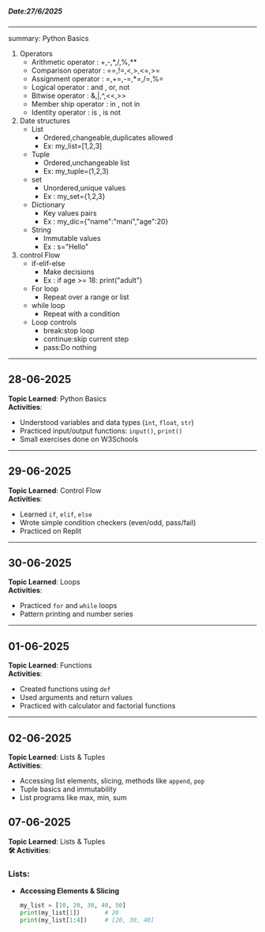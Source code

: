 ##### Date:27/6/2025
----
summary: Python Basics 
1. Operators
     * Arithmetic operator : +,-,*,/,%,**
     * Comparison operator : ==,!=,<,>,<=,>=
     * Assignment operator : =,+=,-=,*=,/=,%=
     * Logical operator : and , or, not
     * Bitwise operator : &,|,^,<<,>>
     * Member ship operator : in , not in
     * Identity operator : is , is not
2. Date structures
     * List
          * Ordered,changeable,duplicates allowed
          * Ex: my_list=[1,2,3]
     * Tuple
          * Ordered,unchangeable list
          * Ex: my_tuple=(1,2,3)
     * set
          * Unordered,unique values
          * Ex : my_set={1,2,3}
     * Dictionary
          * Key values pairs
          * Ex : my_dic={"name":"mani","age":20}
     * String
          * Immutable values
          * Ex : s="Hello"
3. control Flow
     * if-elif-else
          * Make decisions
          * Ex : if age >= 18:
                print("adult")
     * For loop
          * Repeat over a range or list
     * while loop
          * Repeat with a condition
     * Loop controls
          * break:stop loop
          * continue:skip current step
          * pass:Do nothing
---
## 28-06-2025  
**Topic Learned**: Python Basics  
**Activities**:
- Understood variables and data types (`int`, `float`, `str`)
- Practiced input/output functions: `input()`, `print()`
- Small exercises done on W3Schools

---
## 29-06-2025  
**Topic Learned**: Control Flow  
**Activities**:
- Learned `if`, `elif`, `else`
- Wrote simple condition checkers (even/odd, pass/fail)
- Practiced on Replit

---
## 30-06-2025  
**Topic Learned**: Loops  
**Activities**:
- Practiced `for` and `while` loops
- Pattern printing and number series
---
## 01-06-2025  
**Topic Learned**: Functions  
**Activities**:
- Created functions using `def`
- Used arguments and return values
- Practiced with calculator and factorial functions

---
## 02-06-2025  
**Topic Learned**: Lists & Tuples  
**Activities**:
- Accessing list elements, slicing, methods like `append`, `pop`
- Tuple basics and immutability
- List programs like max, min, sum

## 07-06-2025  
**Topic Learned**: Lists & Tuples  
**🛠️ Activities**:

### Lists:
- **Accessing Elements & Slicing**
  ```python
  my_list = [10, 20, 30, 40, 50]
  print(my_list[1])       # 20
  print(my_list[1:4])     # [20, 30, 40]

